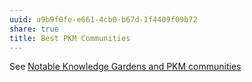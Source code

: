 ```yaml
---
uuid: a9b9f0fe-e661-4cb0-b67d-1f4409f09b72
share: true
title: Best PKM Communities
---
```

See [Notable Knowledge Gardens and PKM communities](/a0dad842-b574-4063-829a-2ca5d59970d8)